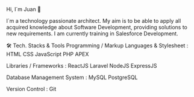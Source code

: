 Hi, I´m Juan 👋

I`m a technology passionate architect. My aim is to be able to apply all acquired knowledge about Software Development, providing solutions to new requirements. I am currently training in Salesforce Development.



🛠 Tech. Stacks & Tools
Programming / Markup Languages & Stylesheet :
HTML   CSS   JavaScript   PHP   APEX   

Libraries / Frameworks :
ReactJS   Laravel   NodeJS   ExpressJS  

Database Management System :
MySQL   PostgreSQL  

Version Control :
Git  
